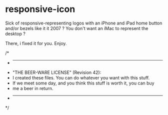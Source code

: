# responsive-icon
Sick of responsive-representing logos with an iPhone and iPad home button and/or bezels like it it 2007 ? 
You don't want an iMac to represent the desktop ?

There, i fixed it for you. Enjoy.

/*
 * ----------------------------------------------------------------------------
 * "THE BEER-WARE LICENSE" (Revision 42):
 * I created these files. You can do whatever you want with this stuff. 
 * If we meet some day, and you think this stuff is worth it, you can buy 
 * me a beer in return.
 * ----------------------------------------------------------------------------
 */
